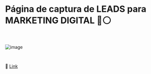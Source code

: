 # Página de captura de LEADS para MARKETING DIGITAL 🔴⚪

<br>

![image](https://user-images.githubusercontent.com/109248116/222932950-c1c06bda-c782-45c2-a137-80c65689c1bb.png)

<br>

🔗 [Link](https://gabrielzolk.github.io/workshop2/)
